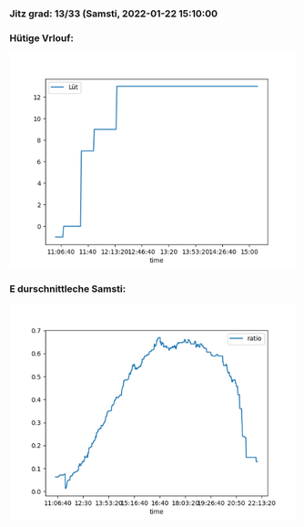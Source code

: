 ### Jitz grad: 13/33 (Samsti, 2022-01-22 15:10:00

### Hütige Vrlouf:
![Graph](Today.png)

### E durschnittleche Samsti:
![Graph](Samsti.png)